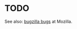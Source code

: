 # TODO

See also: [bugzilla bugs][bugzilla] at Mozilla.

[bugzilla]: https://bugzilla.mozilla.org/buglist.cgi?query_format=advanced&product=Websites&component=byob.mozilla.com&bug_status=UNCONFIRMED&bug_status=NEW&bug_status=ASSIGNED
